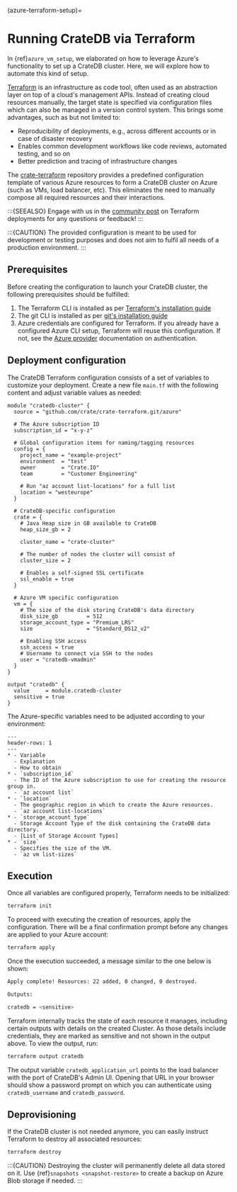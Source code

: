 (azure-terraform-setup)=

# Running CrateDB via Terraform

In {ref}`azure_vm_setup`, we elaborated on how to leverage Azure's functionality to
set up a CrateDB cluster. Here, we will explore how to automate this kind of
setup.

[Terraform] is an infrastructure as code tool, often used as an abstraction
layer on top of a cloud's management APIs. Instead of creating cloud resources
manually, the target state is specified via configuration files which can also
be managed in a version control system. This brings some advantages, such as but
not limited to:

- Reproducibility of deployments, e.g., across different accounts or in case of
  disaster recovery
- Enables common development workflows like code reviews, automated testing, and
  so on
- Better prediction and tracing of infrastructure changes

The [crate-terraform] repository provides a predefined configuration template
of various Azure resources to form a CrateDB cluster on Azure (such as VMs,
load balancer, etc). This eliminates the need to manually compose all
required resources and their interactions.

:::{SEEALSO}
Engage with us in the [community post] on Terraform deployments for any
questions or feedback!
:::

:::{CAUTION}
The provided configuration is meant to be used for development or testing
purposes and does not aim to fulfil all needs of a production environment.
:::

## Prerequisites

Before creating the configuration to launch your CrateDB cluster, the following
prerequisites should be fulfilled:

1. The Terraform CLI is installed as per
   [Terraform's installation guide]
2. The git CLI is installed as per [git's installation guide]
3. Azure credentials are configured for Terraform. If you already have a
   configured Azure CLI setup, Terraform will reuse this configuration. If not,
   see the [Azure provider] documentation on authentication.

## Deployment configuration

The CrateDB Terraform configuration consists of a set of variables to customize
your deployment. Create a new file `main.tf` with the following content and
adjust variable values as needed:

```
module "cratedb-cluster" {
  source = "github.com/crate/crate-terraform.git/azure"

  # The Azure subscription ID
  subscription_id = "x-y-z"

  # Global configuration items for naming/tagging resources
  config = {
    project_name = "example-project"
    environment  = "test"
    owner        = "Crate.IO"
    team         = "Customer Engineering"

    # Run "az account list-locations" for a full list
    location = "westeurope"
  }

  # CrateDB-specific configuration
  crate = {
    # Java Heap size in GB available to CrateDB
    heap_size_gb = 2

    cluster_name = "crate-cluster"

    # The number of nodes the cluster will consist of
    cluster_size = 2

    # Enables a self-signed SSL certificate
    ssl_enable = true
  }

  # Azure VM specific configuration
  vm = {
    # The size of the disk storing CrateDB's data directory
    disk_size_gb         = 512
    storage_account_type = "Premium_LRS"
    size                 = "Standard_DS12_v2"

    # Enabling SSH access
    ssh_access = true
    # Username to connect via SSH to the nodes
    user = "cratedb-vmadmin"
  }
}

output "cratedb" {
  value     = module.cratedb-cluster
  sensitive = true
}
```

The Azure-specific variables need to be adjusted according to your environment:

````{list-table}
---
header-rows: 1
---
* - Variable
  - Explanation
  - How to obtain
* - `subscription_id`
  - The ID of the Azure subscription to use for creating the resource group in.
  - `az account list`
* - `location`
  - The geographic region in which to create the Azure resources.
  - `az account list-locations`
* - `storage_account_type`
  - Storage Account Type of the disk containing the CrateDB data directory.
  - [List of Storage Account Types]
* - `size`
  - Specifies the size of the VM.
  - `az vm list-sizes`
````

## Execution

Once all variables are configured properly, Terraform needs to be initialized:

```bash
terraform init
```

To proceed with executing the creation of resources, apply the configuration.
There will be a final confirmation prompt before any changes are applied to your
Azure account:

```bash
terraform apply
```

Once the execution succeeded, a message similar to the one below is shown:

```bash
Apply complete! Resources: 22 added, 0 changed, 0 destroyed.

Outputs:

cratedb = <sensitive>
```

Terraform internally tracks the state of each resource it manages, including
certain outputs with details on the created Cluster. As those details include
credentials, they are marked as sensitive and not shown in the output above.
To view the output, run:

```bash
terraform output cratedb
```

The output variable `cratedb_application_url` points to the load balancer with
the port of CrateDB's Admin UI. Opening that URL in your browser should show a
password prompt on which you can authenticate using `cratedb_username` and
`cratedb_password`.

## Deprovisioning

If the CrateDB cluster is not needed anymore, you can easily instruct Terraform
to destroy all associated resources:

```bash
terraform destroy
```

:::{CAUTION}
Destroying the cluster will permanently delete all data stored on it. Use
{ref}`snapshots <snapshot-restore>` to create a backup on Azure Blob storage
if needed.
:::

[azure provider]: https://registry.terraform.io/providers/hashicorp/azurerm/latest/docs
[community post]: https://community.cratedb.com/t/deploying-cratedb-to-the-cloud-via-terraform/849
[crate-terraform]: https://github.com/crate/crate-terraform
[git's installation guide]: https://git-scm.com/downloads
[list of storage account types]: https://docs.microsoft.com/en-us/azure/templates/microsoft.compute/virtualmachines?tabs=bicep#manageddiskparameters
[terraform]: https://www.terraform.io
[terraform's installation guide]: https://www.terraform.io/downloads.html
